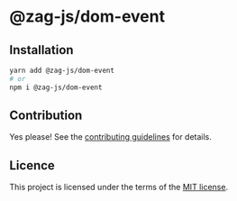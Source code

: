 # @zag-js/dom-event

## Installation

```sh
yarn add @zag-js/dom-event
# or
npm i @zag-js/dom-event
```

## Contribution

Yes please! See the [contributing guidelines](https://github.com/chakra-ui/zag/blob/main/CONTRIBUTING.md) for details.

## Licence

This project is licensed under the terms of the [MIT license](https://github.com/chakra-ui/zag/blob/main/LICENSE).
